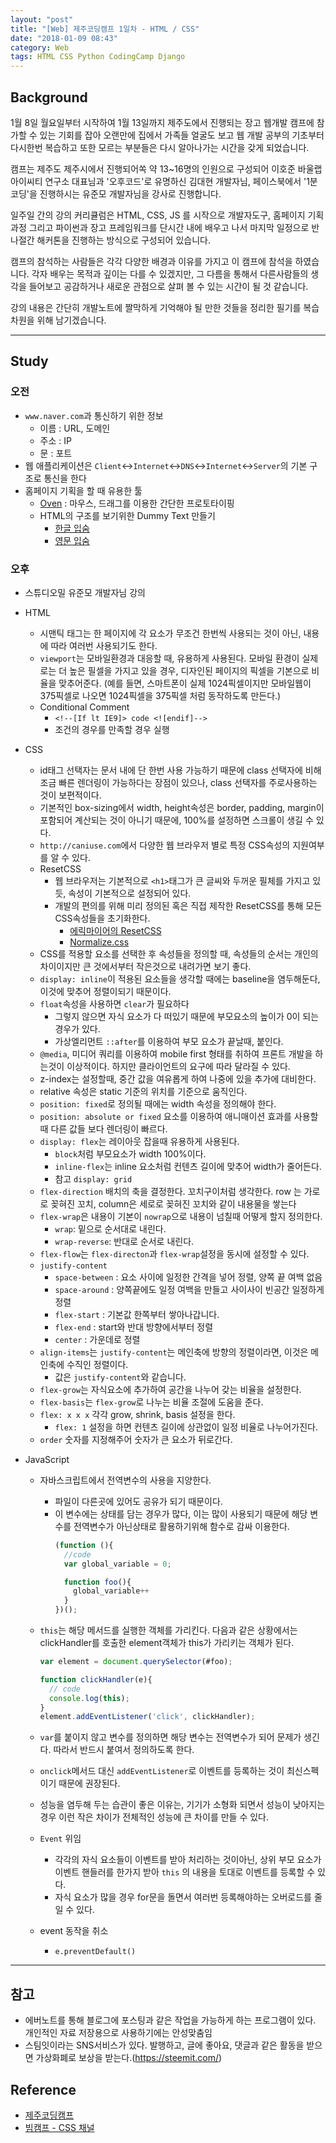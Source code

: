 ```yaml
---
layout: "post"
title: "[Web] 제주코딩캠프 1일차 - HTML / CSS"
date: "2018-01-09 08:43"
category: Web
tags: HTML CSS Python CodingCamp Django
---
```


## Background
1월 8일 월요일부터 시작하여 1월 13일까지 제주도에서 진행되는 장고 웹개발 캠프에 참가할 수 있는 기회를 잡아 오랜만에 집에서 가족들 얼굴도 보고 웹 개발 공부의 기초부터 다시한번 복습하고 또한 모르는 부분들은 다시 알아나가는 시간을 갖게 되었습니다.

캠프는 제주도 제주시에서 진행되어쏙 약 13~16명의 인원으로 구성되어 이호준 바울랩아이씨티 연구소 대표님과 '오후코드'로 유명하신 김대현 개발자님, 페이스북에서 '1분코딩'을 진행하시는 유준모 개발자님을 강사로 진행합니다.

일주일 간의 강의 커리큘럼은 HTML, CSS, JS 를 시작으로 개발자도구, 홈페이지 기획과정 그리고 파이썬과 장고 프레임워크를 단시간 내에 배우고 나서 마지막 일정으로 반나절간 해커톤을 진행하는 방식으로 구성되어 있습니다.

캠프의 참석하는 사람들은 각각 다양한 배경과 이유를 가지고 이 캠프에 참석을 하였습니다. 각자 배우는 목적과 깊이는 다를 수 있겠지만, 그 다름을 통해서 다른사람들의 생각을 들어보고 공감하거나 새로운 관점으로 살펴 볼 수 있는 시간이 될 것 같습니다.

강의 내용은 간단히 개발노트에 짤막하게 기억해야 될 만한 것들을 정리한 필기를 복습차원을 위해 남기겠습니다.

---

## Study

### 오전
- `www.naver.com`과 통신하기 위한 정보
  - 이름 : URL, 도메인
  - 주소 : IP
  - 문 : 포트
- 웹 애플리케이션은 `Client`<->`Internet`<->`DNS`<->`Internet`<->`Server`의 기본 구조로 통신을 한다
- 홈페이지 기획을 할 때 유용한 툴
  - [Oven](http://ovenapp.io) : 마우스, 드래그를 이용한 간단한 프로토타이핑
  - HTML의 구조를 보기위한 Dummy Text 만들기
    - [한글 입숨](http://hangul.thefron.me/)
    - [영문 입숨](https://loremipsumgenerator.com/)

### 오후
- 스튜디오밀 유준모 개발자님 강의
- HTML
  - 시맨틱 태그는 한 페이지에 각 요소가 무조건 한번씩 사용되는 것이 아닌, 내용에 따라 여러번 사용되기도 한다.
  - `viewport`는 모바일환경과 대응할 때, 유용하게 사용된다. 모바일 환경이 실제로는 더 높은 필셀을 가지고 있을 경우, 디자인된 페이지의 픽셀을 기본으로 비율을 맞추어준다. (예를 들면, 스마트폰이 실제 1024픽셀이지만 모바일웹이 375픽셀로 나오면 1024픽셀을 375픽셀 처럼 동작하도록 만든다.)
  - Conditional Comment
    - `<!--[If lt IE9]> code <![endif]-->`
    - 조건의 경우를 만족할 경우 실행


- CSS
  - id태그 선택자는 문서 내에 단 한번 사용 가능하기 때문에 class 선택자에 비해 조금 빠른 렌더링이 가능하다는 장점이 있으나, class 선택자를 주로사용하는 것이 보편적이다.
  - 기본적인 box-sizing에서 width, height속성은 border, padding, margin이 포함되어 계산되는 것이 아니기 때문에, 100%를 설정하면 스크롤이 생길 수 있다.
  - `http://caniuse.com`에서 다양한 웹 브라우저 별로 특정 CSS속성의 지원여부를 알 수 있다.
  - ResetCSS
    - 웹 브라우저는 기본적으로 `<h1>`태그가 큰 글씨와 두꺼운 필체를 가지고 있듯, 속성이 기본적으로 설정되어 있다.
    - 개발의 편의를 위해 미리 정의된 혹은 직접 제작한 ResetCSS를 통해 모든 CSS속성들을 초기화한다.
      - [에릭마이어의 ResetCSS](http://meyerweb.com/eric/tools/css/reset/)
      - [Normalize.css](https://necolas.github.io/normalize.css/)
  - CSS를 적용할 요소를 선택한 후 속성들을 정의할 때, 속성들의 순서는 개인의 차이이지만 큰 것에서부터 작은것으로 내려가면 보기 좋다.
  - `display: inline`이 적용된 요소들을 생각할 때에는 baseline을 염두해둔다, 이것에 맞추어 정렬이되기 때문이다.
  - `float`속성을 사용하면 `clear`가 필요하다
    - 그렇지 않으면 자식 요소가 다 떠있기 때문에 부모요소의 높이가 0이 되는 경우가 있다.
    - 가상엘리먼트 `::after`를 이용하여 부모 요소가 끝날때, 붙인다.
  - `@media`, 미디어 쿼리를 이용하여 mobile first 형태를 취하여 프론트 개발을 하는것이 이상적이다. 하지만 클라이언트의 요구에 따라 달라질 수 있다.
  - z-index는 설정할때, 중간 값을 여유롭게 하여 나중에 있을 추가에 대비한다.
  - relative 속성은 static 기준의 위치를 기준으로 움직인다.
  - `position: fixed`로 정의될 때에는 width 속성을 정의해야 한다.
  - `position: absolute or fixed` 요소를 이용하여 애니매이션 효과를 사용할때 다른 값들 보다 렌더링이 빠르다.
  - `display: flex`는 레이아웃 잡을때 유용하게 사용된다.
    - `block`처럼 부모요소가 width 100%이다.
    - `inline-flex`는 inline 요소처럼 컨텐츠 길이에 맞추어 width가 줄어든다.
    - 참고 `display: grid`
  - `flex-direction` 배치의 축을 결정한다. 꼬치구이처럼 생각한다. row 는 가로로 꽂혀진 꼬치, column은 세로로 꽂혀진 꼬치와 같이 내용물을 쌓는다
  - `flex-wrap`은 내용이 기본이 `nowrap`으로 내용이 넘칠때 어떻게 할지 정의한다.
    - `wrap`: 밑으로 순서대로 내린다.
    - `wrap-reverse`: 반대로 순서로 내린다.
  - `flex-flow`는 `flex-directon`과 `flex-wrap`설정을 동시에 설정할 수 있다.
  - `justify-content`
    - `space-between` : 요소 사이에 일정한 간격을 넣어 정렬, 양쪽 끝 여백 없음
    - `space-around` : 양쪽끝에도 일정 여백을 만들고 사이사이 빈공간 일정하게 정렬
    - `flex-start` : 기본값 한쪽부터 쌓아나갑니다.
    - `flex-end` : start와 반대 방향에서부터 정렬
    - `center` : 가운데로 정렬
  - `align-items`는 `justify-content`는 메인축에 방향의 정렬이라면, 이것은 메인축에 수직인 정렬이다.
    - 값은 `justify-content`와 같습니다.
  - `flex-grow`는 자식요소에 추가하여 공간을 나누어 갖는 비율을 설정한다.
  - `flex-basis`는 `flex-grow`로 나누는 비율 조절에 도움을 준다.
  - `flex: x x x` 각각 grow, shrink, basis 설정을 한다.
    - `flex: 1` 설정을 하면 컨텐츠 길이에 상관없이 일정 비율로 나누어가진다.
  - `order` 숫자를 지정해주어 숫자가 큰 요소가 뒤로간다.

- JavaScript
  - 자바스크립트에서 전역변수의 사용을 지양한다.
    - 파일이 다른곳에 있어도 공유가 되기 때문이다.
    - 이 변수에는 상태를 담는 경우가 많다, 이는 많이 사용되기 때문에 해당 변수를 전역변수가 아닌상태로 활용하기위해 함수로 감싸 이용한다.
      ```javascript
      (function (){
        //code
        var global_variable = 0;

        function foo(){
          global_variable++
        }
      })();
      ```
  - `this`는 해당 메서드를 실행한 객체를 가리킨다. 다음과 같은 상황에서는 clickHandler를 호출한 element객체가 this가 가리키는 객체가 된다.  

    ```javascript  
    var element = document.querySelector(#foo);

    function clickHandler(e){
      // code
      console.log(this);
    }
    element.addEventListener('click', clickHandler);
    ```
  - `var`를 붙이지 않고 변수를 정의하면 해당 변수는 전역변수가 되어 문제가 생긴다. 따라서 반드시 붙여서 정의하도록 한다.
  - `onclick`메서드 대신 `addEventListener`로 이벤트를 등록하는 것이 최신스펙이기 때문에 권장된다.
  - 성능을 염두해 두는 습관이 좋은 이유는, 기기가 소형화 되면서 성능이 낮아지는 경우 이런 작은 차이가 전체적인 성능에 큰 차이를 만들 수 있다.
  - `Event` 위임
    - 각각의 자식 요소들이 이벤트를 받아 처리하는 것이아닌, 상위 부모 요소가 이벤트 핸들러를 한가지 받아 `this` 의 내용을 토대로 이벤트를 등록할 수 있다.
    - 자식 요소가 많을 경우 for문을 돌면서 여러번 등록해야하는 오버로드를 줄일 수 있다.
  - event 동작을 취소
    - `e.preventDefault()`


---

## 참고
* 에버노트를 통해 블로그에 포스팅과 같은 작업을 가능하게 하는 프로그램이 있다. 개인적인 자료 저장용으로 사용하기에는 안성맞춤임
* 스팀잇이라는 SNS서비스가 있다. 발행하고, 글에 좋아요, 댓글과 같은 활동을 받으면 가상화폐로 보상을 받는다.(https://steemit.com/)


## Reference
* [제주코딩캠프](http://jejucodingcamp.com)
* [빔캠프 - CSS 채널](https://www.youtube.com/channel/UCvx57s_ZBt5VG4fvlStiq2g)
